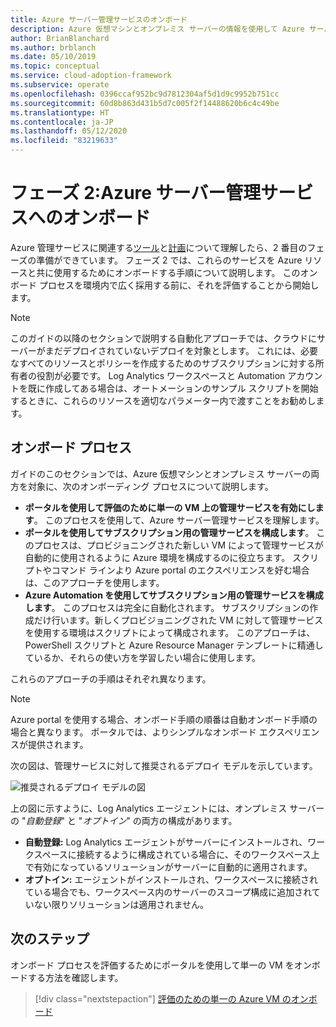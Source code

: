 ```yaml
---
title: Azure サーバー管理サービスのオンボード
description: Azure 仮想マシンとオンプレミス サーバーの情報を使用して Azure サーバー管理サービスをオンボードします。
author: BrianBlanchard
ms.author: brblanch
ms.date: 05/10/2019
ms.topic: conceptual
ms.service: cloud-adoption-framework
ms.subservice: operate
ms.openlocfilehash: 0396ccaf952bc9d7812304af5d1d9c9952b751cc
ms.sourcegitcommit: 60d8b863d431b5d7c005f2f14488620b6c4c49be
ms.translationtype: HT
ms.contentlocale: ja-JP
ms.lasthandoff: 05/12/2020
ms.locfileid: "83219633"
---
```

# <a name="phase-2-onboarding-azure-server-management-services"></a>フェーズ 2:Azure サーバー管理サービスへのオンボード

Azure 管理サービスに関連する[ツール](./tools-services.md)と[計画](./prerequisites.md)について理解したら、2 番目のフェーズの準備ができています。 フェーズ 2 では、これらのサービスを Azure リソースと共に使用するためにオンボードする手順について説明します。 このオンボード プロセスを環境内で広く採用する前に、それを評価することから開始します。

> [!NOTE]
> このガイドの以降のセクションで説明する自動化アプローチでは、クラウドにサーバーがまだデプロイされていないデプロイを対象とします。 これには、必要なすべてのリソースとポリシーを作成するためのサブスクリプションに対する所有者の役割が必要です。 Log Analytics ワークスペースと Automation アカウントを既に作成してある場合は、オートメーションのサンプル スクリプトを開始するときに、これらのリソースを適切なパラメーター内で渡すことをお勧めします。

## <a name="onboarding-processes"></a>オンボード プロセス

ガイドのこのセクションでは、Azure 仮想マシンとオンプレミス サーバーの両方を対象に、次のオンボーディング プロセスについて説明します。

- **ポータルを使用して評価のために単一の VM 上の管理サービスを有効にします**。 このプロセスを使用して、Azure サーバー管理サービスを理解します。
- **ポータルを使用してサブスクリプション用の管理サービスを構成します**。 このプロセスは、プロビジョニングされた新しい VM によって管理サービスが自動的に使用されるように Azure 環境を構成するのに役立ちます。 スクリプトやコマンド ラインより Azure portal のエクスペリエンスを好む場合は、このアプローチを使用します。
- **Azure Automation を使用してサブスクリプション用の管理サービスを構成します**。 このプロセスは完全に自動化されます。 サブスクリプションの作成だけ行います。新しくプロビジョニングされた VM に対して管理サービスを使用する環境はスクリプトによって構成されます。 このアプローチは、PowerShell スクリプトと Azure Resource Manager テンプレートに精通しているか、それらの使い方を学習したい場合に使用します。

これらのアプローチの手順はそれぞれ異なります。

> [!NOTE]
> Azure portal を使用する場合、オンボード手順の順番は自動オンボード手順の場合と異なります。 ポータルでは、よりシンプルなオンボード エクスペリエンスが提供されます。

次の図は、管理サービスに対して推奨されるデプロイ モデルを示しています。

![推奨されるデプロイ モデルの図](./media/recommended-deployment.png)

上の図に示すように、Log Analytics エージェントには、オンプレミス サーバーの "_自動登録_" と "_オプトイン_" の両方の構成があります。

- **自動登録:** Log Analytics エージェントがサーバーにインストールされ、ワークスペースに接続するように構成されている場合に、そのワークスペース上で有効になっているソリューションがサーバーに自動的に適用されます。
- **オプトイン:** エージェントがインストールされ、ワークスペースに接続されている場合でも、ワークスペース内のサーバーのスコープ構成に追加されていない限りソリューションは適用されません。

## <a name="next-steps"></a>次のステップ

オンボード プロセスを評価するためにポータルを使用して単一の VM をオンボードする方法を確認します。

> [!div class="nextstepaction"]
> [評価のための単一の Azure VM のオンボード](./onboard-single-vm.md)
